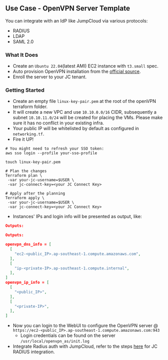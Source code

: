 ## Use Case - OpenVPN Server Template
You can integrate with an IdP like JumpCloud via various protocols:

* RADIUS
* LDAP
* SAML 2.0

### What It Does
* Create an `Ubuntu 22.04`(latest AMI) EC2 instance with `t3.small` spec. 
* Auto provision OpenVPN installation from the [official source](https://openvpn.net/vpn-software-packages/ubuntu/). 
* Enroll the server to your JC tenant. 

### Getting Started
* Create an empty file `linux-key-pair.pem` at the root of the openVPN terraform folder. 
* It will create a new VPC and use `10.10.0.0/16` CIDR, subsequently a subnet `10.10.11.0/24` will be created for placing the VMs. Please make sure it has no conflict in your existing infra. 
* Your public IP will be whitelisted by default as configured in `networking.tf`.
* Fire it UP!

```hcl
# You might need to refresh your SSO token:
aws sso login --profile your-sso-profile

touch linux-key-pair.pem

# Plan the changes
Terraform plan \
 -var your-jc-username=$USER \
 -var jc-connect-key=<your JC Connect Key>

# Apply after the planning
Terraform apply \
 -var your-jc-username=$USER \
 -var jc-connect-key=<your JC Connect Key>
```
* Instances' IPs and login info will be presented as output, like:
```json
Outputs:

Outputs:

openvpn_dns_info = [
  [
    "ec2-<public_IP>.ap-southeast-1.compute.amazonaws.com",
  ],
  [
    "ip-<private-IP>.ap-southeast-1.compute.internal",
  ],
]
openvpn_ip_info = [
  [
    "<public_IP>",
  ],
  [
    "<private-IP>",
  ],
]

```
* Now you can login to the WebUI to configure the OpenVPN server @
`https://ec2-<public_IP>.ap-southeast-1.compute.amazonaws.com:943`
    * Login credentials can be found on the server `/usr/local/openvpn_as/init.log`
* Integrate Radius auth with JumpCloud, refer to the steps [here](https://sonykey2003.medium.com/integrate-openvpn-with-jumpclouds-radius-as-a-service-b0cac64578a9) for JC RADIUS integration. 